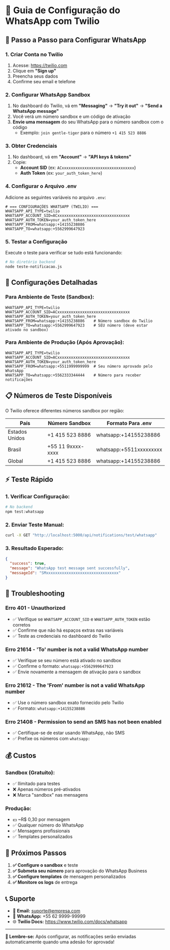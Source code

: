 # 📱 Guia de Configuração do WhatsApp com Twilio

## 🎯 **Passo a Passo para Configurar WhatsApp**

### **1. Criar Conta no Twilio**

1. Acesse: https://twilio.com
2. Clique em **"Sign up"**
3. Preencha seus dados
4. Confirme seu email e telefone

### **2. Configurar WhatsApp Sandbox**

1. No dashboard do Twilio, vá em **"Messaging"** → **"Try it out"** → **"Send a WhatsApp message"**
2. Você verá um número sandbox e um código de ativação
3. **Envie uma mensagem** do seu WhatsApp para o número sandbox com o código
   - Exemplo: `join gentle-tiger` para o número `+1 415 523 8886`

### **3. Obter Credenciais**

1. No dashboard, vá em **"Account"** → **"API keys & tokens"**
2. Copie:
   - **Account SID** (ex: `ACxxxxxxxxxxxxxxxxxxxxxxxxxxxxxxxx`)
   - **Auth Token** (ex: `your_auth_token_here`)

### **4. Configurar o Arquivo .env**

Adicione as seguintes variáveis no arquivo `.env`:

```env
# === CONFIGURAÇÕES WHATSAPP (TWILIO) ===
WHATSAPP_API_TYPE=twilio
WHATSAPP_ACCOUNT_SID=ACxxxxxxxxxxxxxxxxxxxxxxxxxxxxxxxx
WHATSAPP_AUTH_TOKEN=your_auth_token_here
WHATSAPP_FROM=whatsapp:+14155238886
WHATSAPP_TO=whatsapp:+5562999647923
```

### **5. Testar a Configuração**

Execute o teste para verificar se tudo está funcionando:

```bash
# No diretório backend
node teste-notificacao.js
```

## 🔧 **Configurações Detalhadas**

### **Para Ambiente de Teste (Sandbox):**

```env
WHATSAPP_API_TYPE=twilio
WHATSAPP_ACCOUNT_SID=ACxxxxxxxxxxxxxxxxxxxxxxxxxxxxxxxx
WHATSAPP_AUTH_TOKEN=your_auth_token_here
WHATSAPP_FROM=whatsapp:+14155238886    # Número sandbox do Twilio
WHATSAPP_TO=whatsapp:+5562999647923    # SEU número (deve estar ativado no sandbox)
```

### **Para Ambiente de Produção (Após Aprovação):**

```env
WHATSAPP_API_TYPE=twilio
WHATSAPP_ACCOUNT_SID=ACxxxxxxxxxxxxxxxxxxxxxxxxxxxxxxxx
WHATSAPP_AUTH_TOKEN=your_auth_token_here
WHATSAPP_FROM=whatsapp:+5511999999999  # Seu número aprovado pelo WhatsApp
WHATSAPP_TO=whatsapp:+5562333344444    # Número para receber notificações
```

## 📋 **Números de Teste Disponíveis**

O Twilio oferece diferentes números sandbox por região:

| País           | Número Sandbox    | Formato Para .env       |
| -------------- | ----------------- | ----------------------- |
| Estados Unidos | +1 415 523 8886   | whatsapp:+14155238886   |
| Brasil         | +55 11 9xxxx-xxxx | whatsapp:+5511xxxxxxxxx |
| Global         | +1 415 523 8886   | whatsapp:+14155238886   |

## ⚡ **Teste Rápido**

### **1. Verificar Configuração:**

```bash
# No backend
npm test:whatsapp
```

### **2. Enviar Teste Manual:**

```bash
curl -X GET "http://localhost:5000/api/notifications/test/whatsapp"
```

### **3. Resultado Esperado:**

```json
{
  "success": true,
  "message": "WhatsApp test message sent successfully",
  "messageId": "SMxxxxxxxxxxxxxxxxxxxxxxxxxxxxxxxx"
}
```

## 🚨 **Troubleshooting**

### **Erro 401 - Unauthorized**

- ✅ Verifique se `WHATSAPP_ACCOUNT_SID` e `WHATSAPP_AUTH_TOKEN` estão corretos
- ✅ Confirme que não há espaços extras nas variáveis
- ✅ Teste as credenciais no dashboard do Twilio

### **Erro 21614 - 'To' number is not a valid WhatsApp number**

- ✅ Verifique se seu número está ativado no sandbox
- ✅ Confirme o formato: `whatsapp:+5562999647923`
- ✅ Envie novamente a mensagem de ativação para o sandbox

### **Erro 21612 - The 'From' number is not a valid WhatsApp number**

- ✅ Use o número sandbox exato fornecido pelo Twilio
- ✅ Formato: `whatsapp:+14155238886`

### **Erro 21408 - Permission to send an SMS has not been enabled**

- ✅ Certifique-se de estar usando WhatsApp, não SMS
- ✅ Prefixe os números com `whatsapp:`

## 💰 **Custos**

### **Sandbox (Gratuito):**

- ✅ Ilimitado para testes
- ❌ Apenas números pré-ativados
- ❌ Marca "sandbox" nas mensagens

### **Produção:**

- 💵 ~R$ 0,30 por mensagem
- ✅ Qualquer número do WhatsApp
- ✅ Mensagens profissionais
- ✅ Templates personalizados

## 🎉 **Próximos Passos**

1. **✅ Configure o sandbox** e teste
2. **✅ Submeta seu número** para aprovação do WhatsApp Business
3. **✅ Configure templates** de mensagem personalizados
4. **✅ Monitore os logs** de entrega

## 📞 **Suporte**

- 📧 **Email:** suporte@empresa.com
- 💬 **WhatsApp:** +55 62 9999-99999
- 🌐 **Twilio Docs:** https://www.twilio.com/docs/whatsapp

---

**🔔 Lembre-se:** Após configurar, as notificações serão enviadas automaticamente quando uma adesão for aprovada!
